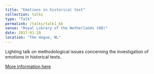 ```yaml
---
title: "Emotions in historical text"
collection: talks
type: "Talk"
permalink: /talks/talk1_kb
venue: "Royal Library of the Netherlands (KB)"
date: 2017-01-20
location: "The Hague, NL"
---
```


Lighting talk on methodological issues concerning the investigation of emotions in historical texts. 

[More information here](https://www.kb.nl/nieuws/2017/historisch-onderzoek-in-digitale-kranten-verslag-van-het-big-data-congres)
